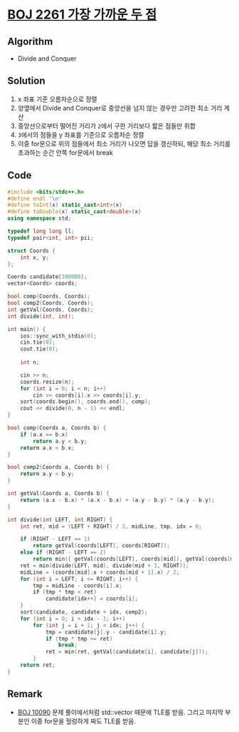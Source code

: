 # [BOJ 2261 가장 가까운 두 점](https://www.acmicpc.net/problem/2261)

## Algorithm
* Divide and Conquer

## Solution
1. x 좌표 기준 오름차순으로 정렬
2. 양옆에서 Divide and Conquer로 중앙선을 넘지 않는 경우만 고려한 최소 거리 계산
3. 중앙선으로부터 떨어진 거리가 ```2```에서 구한 거리보다 짧은 점들만 취합
4. ```3```에서의 점들을 y 좌표를 기준으로 오름차순 정렬
5. 이중 for문으로 위의 점들에서 최소 거리가 나오면 답을 갱신하되, 해당 최소 거리를 초과하는 순간 안쪽 for문에서 break

## Code
```cpp
#include <bits/stdc++.h>
#define endl '\n'
#define toInt(x) static_cast<int>(x)
#define toDouble(x) static_cast<double>(x)
using namespace std;

typedef long long ll;
typedef pair<int, int> pii;

struct Coords {
	int x, y;
};

Coords candidate[100000];
vector<Coords> coords;

bool comp(Coords, Coords);
bool comp2(Coords, Coords);
int getVal(Coords, Coords);
int divide(int, int);

int main() {
	ios::sync_with_stdio(0);
	cin.tie(0);
	cout.tie(0);
	
	int n;

	cin >> n;
	coords.resize(n);
	for (int i = 0; i < n; i++)
		cin >> coords[i].x >> coords[i].y;
	sort(coords.begin(), coords.end(), comp);
	cout << divide(0, n - 1) << endl;
}

bool comp(Coords a, Coords b) {
	if (a.x == b.x)
		return a.y < b.y;
	return a.x < b.x;
}

bool comp2(Coords a, Coords b) {
	return a.y < b.y;
}

int getVal(Coords a, Coords b) {
	return (a.x - b.x) * (a.x - b.x) + (a.y - b.y) * (a.y - b.y);
}

int divide(int LEFT, int RIGHT) {
	int ret, mid = (LEFT + RIGHT) / 2, midLine, tmp, idx = 0;

	if (RIGHT - LEFT == 1)
		return getVal(coords[LEFT], coords[RIGHT]);
	else if (RIGHT - LEFT == 2)
		return min({ getVal(coords[LEFT], coords[mid]), getVal(coords[mid], coords[RIGHT]), getVal(coords[RIGHT], coords[LEFT]) });
	ret = min(divide(LEFT, mid), divide(mid + 1, RIGHT));
	midLine = (coords[mid].x + coords[mid + 1].x) / 2;
	for (int i = LEFT; i <= RIGHT; i++) {
		tmp = midLine - coords[i].x;
		if (tmp * tmp < ret)
			candidate[idx++] = coords[i];
	}
	sort(candidate, candidate + idx, comp2);
	for (int i = 0; i < idx - 1; i++)
		for (int j = i + 1; j < idx; j++) {
			tmp = candidate[j].y - candidate[i].y;
			if (tmp * tmp >= ret)
				break;
			ret = min(ret, getVal(candidate[i], candidate[j]));
		}
	return ret;
}
```

## Remark
* [BOJ 10090](https://www.acmicpc.net/problem/10090) 문제 풀이에서처럼 std::vector 때문에 TLE를 받음. 그리고 마지막 부분인 이중 for문을 헐렁하게 짜도 TLE를 받음.